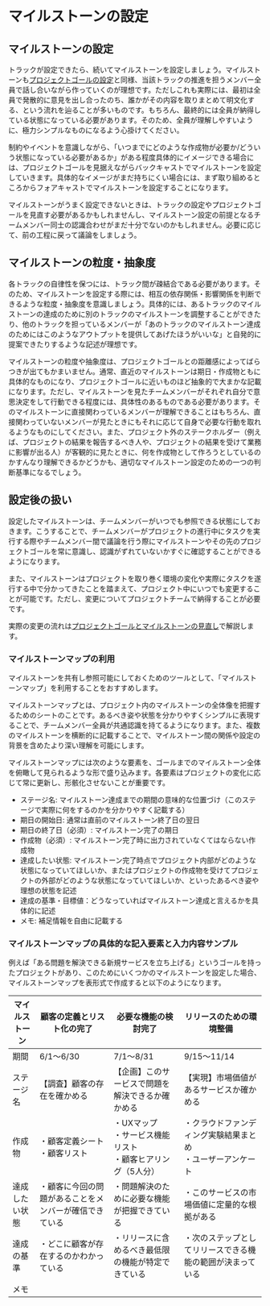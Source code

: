 # マイルストーンの設定

## マイルストーンの設定

トラックが設定できたら、続いてマイルストーンを設定しましょう。マイルストーンも[プロジェクトゴールの設定](project_goals.md)と同様、当該トラックの推進を担うメンバー全員で話し合いながら作っていくのが理想です。ただしこれも実際には、最初は全員で発散的に意見を出し合ったのち、誰かがその内容を取りまとめて明文化する、という流れを辿ることが多いものです。もちろん、最終的には全員が納得している状態になっている必要があります。そのため、全員が理解しやすいように、極力シンプルなものになるよう心掛けてください。

制約やイベントを意識しながら、「いつまでにどのような作成物が必要か/どういう状態になっている必要があるか」がある程度具体的にイメージできる場合には、プロジェクトゴールを見据えながらバックキャストでマイルストーンを設定していきます。具体的なイメージがまだ持ちにくい場合には、まず取り組めるところからフォアキャストでマイルストーンを設定することになります。

マイルストーンがうまく設定できないときは、トラックの設定やプロジェクトゴールを見直す必要があるかもしれませんし、マイルストーン設定の前提となるチームメンバー同士の認識合わせがまだ十分でないのかもしれません。必要に応じて、前の工程に戻って議論をしましょう。

## マイルストーンの粒度・抽象度

各トラックの自律性を保つには、トラック間が疎結合である必要があります。そのため、マイルストーンを設定する際には、相互の依存関係・影響関係を判断できるような粒度・抽象度を意識しましょう。具体的には、あるトラックのマイルストーンの達成のために別のトラックのマイルストーンを調整することができたり、他のトラックを担っているメンバーが「あのトラックのマイルストーン達成のためにはこのようなアウトプットを提供してあげたほうがいいな」と自発的に提案できたりするような記述が理想です。

マイルストーンの粒度や抽象度は、プロジェクトゴールとの距離感によってばらつきが出てもかまいません。通常、直近のマイルストーンは期日・作成物ともに具体的なものになり、プロジェクトゴールに近いものほど抽象的で大まかな記載になります。ただし、マイルストーンを見たチームメンバーがそれぞれ自分で意思決定をして行動できる程度には、具体性のあるものである必要があります。そのマイルストーンに直接関わっているメンバーが理解できることはもちろん、直接関わっていないメンバーが見たときにもそれに応じて自身で必要な行動を取れるようなものにしてください。また、プロジェクト外のステークホルダー（例えば、プロジェクトの結果を報告するべき人や、プロジェクトの結果を受けて業務に影響が出る人）が客観的に見たときに、何を作成物として作ろうとしているのかすんなり理解できるかどうかも、適切なマイルストーン設定のための一つの判断基準になるでしょう。

## 設定後の扱い

設定したマイルストーンは、チームメンバーがいつでも参照できる状態にしておきます。こうすることで、チームメンバーがプロジェクトの進行中にタスクを実行する際やチームメンバー間で議論を行う際にマイルストーンやその先のプロジェクトゴールを常に意識し、認識がずれていないかすぐに確認することができるようになります。

また、マイルストーンはプロジェクトを取り巻く環境の変化や実際にタスクを遂行する中で分かってきたことを踏まえて、プロジェクト中にいつでも変更することが可能です。ただし、変更についてプロジェクトチームで納得することが必要です。

実際の変更の流れは[プロジェクトゴールとマイルストーンの見直し](reviewing\_project\_goals\_and\_milestones.md)で解説します。

### マイルストーンマップの利用

マイルストーンを共有し参照可能にしておくためのツールとして、「マイルストーンマップ」を利用することをおすすめします。

マイルストーンマップとは、プロジェクト内のマイルストーンの全体像を把握するためのシートのことです。あるべき姿や状態を分かりやすくシンプルに表現することで、チームメンバー全員が共通認識を持てるようになります。また、複数のマイルストーンを横断的に記載することで、マイルストーン間の関係や設定の背景を含めたより深い理解を可能にします。

マイルストーンマップには次のような要素を、ゴールまでのマイルストーン全体を俯瞰して見られるような形で盛り込みます。各要素はプロジェクトの変化に応じて常に更新し、形骸化させないことが重要です。

* ステージ名: マイルストーン達成までの期間の意味的な位置づけ（このステージで実際に何をするのかを分かりやすく記載する）
* 期日の開始日: 通常は直前のマイルストーン終了日の翌日
* 期日の終了日（必須）: マイルストーン完了の期日
* 作成物（必須）: マイルストーン完了時に出力されていなくてはならない作成物
* 達成したい状態: マイルストーン完了時点でプロジェクト内部がどのような状態になっていてほしいか、またはプロジェクトの作成物を受けてプロジェクトの外部がどのような状態になっていてほしいか、といったあるべき姿や理想の状態を記述
* 達成の基準・目標値：どうなっていればマイルストーン達成と言えるかを具体的に記述
* メモ: 補足情報を自由に記載する

### マイルストーンマップの具体的な記入要素と入力内容サンプル

例えば「ある問題を解決できる新規サービスを立ち上げる」というゴールを持ったプロジェクトがあり、このためにいくつかのマイルストーンを設定した場合、マイルストーンマップを表形式で作成すると以下のようになります。

|マイルストーン|顧客の定義とリスト化の完了|必要な機能の検討完了|リリースのための環境整備|
|----|----|----|----|
|期間|6/1〜6/30|7/1〜8/31|9/15〜11/14|
|ステージ名|【調査】顧客の存在を確かめる|【企画】このサービスで問題を解決できるか確かめる|【実現】市場価値があるサービスか確かめる|
|作成物|・顧客定義シート<br>・顧客リスト|・UXマップ<br>・サービス機能リスト<br>・顧客ヒアリング（5人分）|・クラウドファンディング実験結果まとめ<br>・ユーザーアンケート|
|達成したい状態|・顧客に今回の問題があることをメンバーが確信できている| ・問題解決のために必要な機能が把握できている|・このサービスの市場価値に定量的な根拠がある|
|達成の基準|・どこに顧客が存在するのかわかっている|・リリースに含めるべき最低限の機能が特定できている|・次のステップとしてリリースできる機能の範囲が決まっている|
|メモ||||
